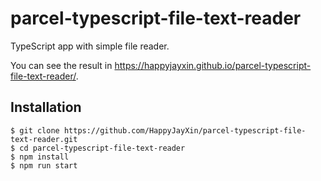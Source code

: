 # parcel-typescript-file-text-reader

TypeScript app with simple file reader.

You can see the result in <https://happyjayxin.github.io/parcel-typescript-file-text-reader/>.

## Installation

```
$ git clone https://github.com/HappyJayXin/parcel-typescript-file-text-reader.git
$ cd parcel-typescript-file-text-reader
$ npm install
$ npm run start
```
